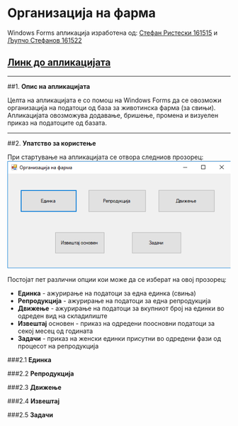 # **Организација на фарма**
Windows Forms апликација изработена од: [Стефан Ристески 161515](https://github.com/Berkampe) и [Љупчо Стефанов 161522](https://github.com/LjupchoStefanov)
## [Линк до апликацијата](https://github.com/LjupchoStefanov/OrganizacijaNaFarma)

---

##1. **Опис на апликацијата**

Целта на апликацијата е со помош на Windows Forms да се овозможи организација на податоци од база за животинска фарма (за свињи).<br />
Апликацијата овозможува додавање, бришење, промена и визуелен приказ на податоците од базата.

---

##2. **Упатство за користењe**

При стартување на апликацијата се отвора следниов прозорец:
![Почетен прозорец](https://github.com/LjupchoStefanov/OrganizacijaNaFarma/blob/master/%D0%A1%D0%BB%D0%B8%D0%BA%D0%B8%20%D0%BE%D0%B4%20%D0%B0%D0%BF%D0%BB%D0%B8%D0%BA%D0%B0%D1%86%D0%B8%D1%98%D0%B0%D1%82%D0%B0/Untitled.png)

Постојат пет различни опции кои може да се изберат на овој прозорец:
* **Единка** - ажурирање на податоци за една единка (свиња)
* **Репродукција** - ажурирање на податоци за една репродукција
* **Движење** - ажурирање на податоци за вкупниот број на единки во одреден вид на складилиште
* **Извештај** основен - приказ на одредени поосновни податоци за секој месец од годината
* **Задачи** - приказ на женски единки присутни во одредени фази од процесот на репродукција

###2.1 **Единка**

###2.2 **Репродукција**

###2.3 **Движење**

###2.4 **Извештај**

###2.5 **Задачи**

